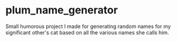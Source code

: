 # plum_name_generator
Small humorous project I made for generating random names for my significant other's cat based on all the various names she calls him.
